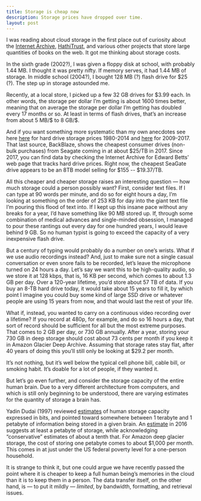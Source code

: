 ```yaml
---
title: Storage is cheap now
description: Storage prices have dropped over time.
layout: post
---
```


I was reading about cloud storage in the first place out of curiosity about the [Internet Archive](https://en.wikipedia.org/wiki/Internet_Archive), [HathiTrust](https://en.wikipedia.org/wiki/HathiTrust), and various other projects that store large quantities of books on the web. It got me thinking about storage costs.

In the sixth grade (2002?), I was given a floppy disk at school, with probably 1.44 MB. I thought it was pretty nifty. If memory serves, it had 1.44 MB of storage. In middle school (2004?), I bought 128 MB (?) flash drive for \$25 (?). The step up in storage astounded me.

Recently, at a local store, I picked up a few 32 GB drives for \$3.99 each. In other words, the storage per dollar I’m getting is about 1600 times better, meaning that on average the storage per dollar I’m getting has doubled every 17 months or so. At least in terms of flash drives, that’s an increase from about 5 MB/$ to 8 GB/$. 

And if you want something more systematic than my own anecdotes see here [here](https://mkomo.com/cost-per-gigabyte-update) for hard drive storage prices 1980-2014 and [here](https://www.backblaze.com/blog/hard-drive-cost-per-gigabyte/) for 2009-2017. That last source, BackBlaze, shows the cheapest consumer drives (non-bulk purchases) from Seagate coming in at about \$25/TB in 2017. Since 2017, you can find data by checking the Internet Archive for Edward Betts' web page that tracks hard drive prices. Right now, the cheapest SeaGate drive appears to be an 8TB model selling for $155 -- \$19.37/TB.

All this cheaper and cheaper storage raises an interesting question — how much storage could a person possibly want? First, consider text files. If I can type at 90 words per minute, and do so for eight hours a day, I’m looking at something on the order of 253 KB for day into the giant text file I’m pouring this flood of text into. If I kept up this insane pace without any breaks for a year, I’d have something like 90 MB stored up. If, through some combination of medical advances and single-minded obsession, I managed to pour these rantings out every day for one hundred years, I would leave behind 9 GB. So no human typist is going to exceed the capacity of a very inexpensive flash drive.

But a century of typing would probably do a number on one’s wrists. What if we use audio recordings instead? And, just to make sure not a single casual conversation or even snore fails to be recorded, let’s leave the microphone turned on 24 hours a day. Let’s say we want this to be high-quality audio, so we store it at 128 kbps, that is, 16 KB per second, which comes to about 1.3 GB per day. Over a 120-year lifetime, you’d store about 57 TB of data. If you buy an 8-TB hard drive today, it would take about 15 years to fill it, by which point I imagine you could buy some kind of large SSD drive or whatever people are using 15 years from now, and that would last the rest of your life.

What if, instead, you wanted to carry on a continuous video recording over a lifetime? If you record at 480p, for example, and do so 16 hours a day, that sort of record should be sufficient for all but the most extreme purposes. That comes to 2 GB per day, or 730 GB annually. After a year, storing your 730 GB in deep storage should cost about 73 cents per month if you keep it in Amazon Glacier Deep Archive. Assuming that storage rates stay flat, after 40 years of doing this you’ll still only be looking at $29.2 per month.

It’s not nothing, but it’s well below the typical cell phone bill, cable bill, or smoking habit. It’s doable for a lot of people, if they wanted it.

But let’s go even further, and consider the storage capacity of the entire human brain. Due to a very different architecture from computers, and which is still only beginning to be understood, there are varying estimates for the quantity of storage a brain has.

Yadin Dudai (1997) reviewed [estimates](https://www.google.com/search?sxsrf=ALeKk02_U4rxpsH5DA-8UQGyoxFDfhN5sg%3A1603577143385&source=hp&ei=N6WUX431FMPLtQar4rmQDA&q=yadin+dudai+how+big+is+human+memory&oq=yadin+dudai+how+big+is+human+memory&gs_lcp=CgZwc3ktYWIQAzIFCCEQqwIyBQghEKsCMgUIIRCrAjoLCAAQsQMQgwEQkQI6BQgAEJECOgoIABCxAxCDARBDOggIABCxAxCDAToFCAAQsQM6CwguELEDEMcBEKMCOg4ILhCxAxCDARDHARCvAToFCC4QsQM6CwguELEDEMkDEJMCOgcIABCxAxBDOgoILhDHARCvARBDOgIIADoKCC4QsQMQgwEQCjoNCC4QyQMQFBCHAhCTAjoCCC46CAguEMcBEK8BOgcIABAUEIcCOgYIABAWEB46CAgAEBYQChAeOggILhDJAxCTAjoFCAAQyQM6BQghEKABOgUIABDNAjoICCEQFhAdEB46BwghEAoQoAFQNVjzNGDtN2gAcAB4AIAB7gGIAaUdkgEHMTEuMjIuMZgBAKABAaoBB2d3cy13aXo&sclient=psy-ab&ved=0ahUKEwjN7P6vns7sAhXDZc0KHStxDsIQ4dUDCAg&uact=5) of human storage capacity expressed in bits, and pointed toward somewhere between 1 terabyte and 1 petabyte of information being stored in a given brain. An [estimate](https://www.salk.edu/news-release/memory-capacity-of-brain-is-10-times-more-than-previously-thought/) in 2016 suggests at least a petabyte of storage, while acknowledging “conservative” estimates of about a tenth that. For Amazon deep glacier storage, the cost of storing one petabyte comes to about $1,000 per month. This comes in at just under the US federal poverty level for a one-person household.

It is strange to think it, but one could argue we have recently passed the point where it is cheaper to keep a full human being’s memories in the cloud than it is to keep them in a person. The data transfer itself, on the other hand, is — to put it mildly — *limited*, by bandwidth, formatting, and retrieval issues.


